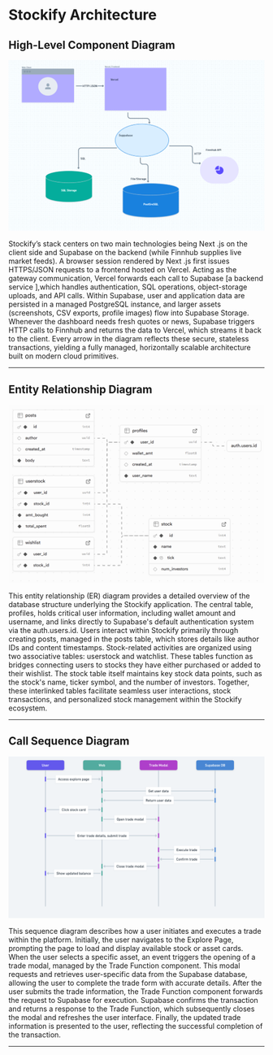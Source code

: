 # Stockify Architecture

## High-Level Component Diagram

![High-Level Component Diagram](/docs/HigherLevel.png)

Stockify’s stack centers on two main technologies being Next .js on the client side and Supabase on the backend (while Finnhub supplies live market feeds). A browser session rendered by Next .js first issues HTTPS/JSON requests to a frontend hosted on Vercel. Acting as the gateway communication, Vercel forwards each call to Supabase [a backend service ],which handles authentication, SQL operations, object-storage uploads, and API calls. Within Supabase, user and application data are persisted in a managed PostgreSQL instance, and larger assets (screenshots, CSV exports, profile images) flow into Supabase Storage. Whenever the dashboard needs fresh quotes or news, Supabase triggers HTTP calls to Finnhub and returns the data to Vercel, which streams it back to the client. Every arrow in the diagram reflects these secure, stateless transactions, yielding a fully managed, horizontally scalable architecture built on modern cloud primitives.

---

## Entity Relationship Diagram

![Entity Relationship Diagram](/docs/entity%20diagram.jpeg)

This entity relationship (ER) diagram provides a detailed overview of the database structure underlying the Stockify application. The central table, profiles, holds critical user information, including wallet amount and username, and links directly to Supabase's default authentication system via the auth.users.id. Users interact within Stockify primarily through creating posts, managed in the posts table, which stores details like author IDs and content timestamps. Stock-related activities are organized using two associative tables: userstock and watchlist. These tables function as bridges connecting users to stocks they have either purchased or added to their wishlist. The stock table itself maintains key stock data points, such as the stock's name, ticker symbol, and the number of investors. Together, these interlinked tables facilitate seamless user interactions, stock transactions, and personalized stock management within the Stockify ecosystem.

---

## Call Sequence Diagram

![Call Sequence Diagram](/docs/call%20sequence.jpeg)

This sequence diagram describes how a user initiates and executes a trade within the platform. Initially, the user navigates to the Explore Page, prompting the page to load and display available stock or asset cards. When the user selects a specific asset, an event triggers the opening of a trade modal, managed by the Trade Function component. This modal requests and retrieves user-specific data from the Supabase database, allowing the user to complete the trade form with accurate details. After the user submits the trade information, the Trade Function component forwards the request to Supabase for execution. Supabase confirms the transaction and returns a response to the Trade Function, which subsequently closes the modal and refreshes the user interface. Finally, the updated trade information is presented to the user, reflecting the successful completion of the transaction.

---